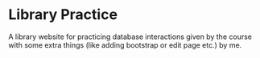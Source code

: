 # Library Practice  
A library website for practicing database interactions given by the course with some extra things (like adding bootstrap or edit page etc.) by me.  


